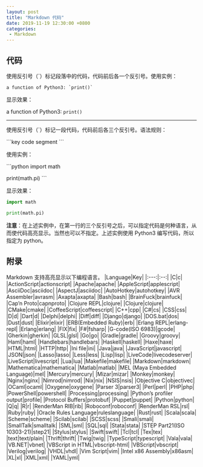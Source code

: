 ```yaml
---
layout: post
title: "Markdown 代码"
date: 2019-11-19 12:30:00 +0800
categories: 
 - Markdown
---
```


## 代码

使用反引号（`）标记段落中的代码，代码前后各一个反引号。使用实例：

<!-- more -->

```text
a function of Python3: `print()`
```
显示效果：

a function of Python3: `print()`

---

使用反引号（`）标记一段代码，代码前后各三个反引号。语法规则：

\`\`\`key
code segment
\`\`\`

使用实例：

\`\`\`python
import math

print(math.pi)
\`\`\`

显示效果：

```python
import math

print(math.pi)
```

**注意**：在上述实例中，在第一行的三个反引号之后，可以指定代码是何种语言，从而使代码高亮显示。当然也可以不指定。上述实例使用 Python3 编写代码，所以指定为 python。

## 附录

Markdown 支持高亮显示以下编程语言。
|Language|Key|
|:---:|:--:|
|C|c|
|ActionScript|actionscript|
|Apache|apache|
|AppleScript|applescript|
|AsciiDoc|asciidoc|
|AspectJ|asciidoc|
|AutoHotkey|autohotkey|
|AVR Assembler|avrasm|
|Axapta|axapta|
|Bash|bash|
|BrainFuck|brainfuck|
|Cap’n Proto|capnproto|
|Clojure REPL|clojure|
|Clojure|clojure|
|CMake|cmake|
|CoffeeScript|coffeescript|
|C++|cpp|
|C#|cs|
|CSS|css|
|D|d|
|Dart|d|
|Delphi|delphi|
|Diff|diff|
|Django|django|
|DOS.bat|dos|
|Dust|dust|
|Elixir|elixir|
|ERB(Embedded Ruby)|erb|
|Erlang REPL|erlang-repl|
|Erlang|erlang|
|FIX|fix|
|F#|fsharp|
|G-code(ISO 6983)|gcode|
|Gherkin|gherkin|
|GLSL|glsl|
|Go|go|
|Gradle|gradle|
|Groovy|groovy|
|Haml|haml|
|Handlebars|handlebars|
|Haskell|haskell|
|Haxe|haxe|
|HTML|html|
|HTTP|http|
|Ini file|ini|
|Java|java|
|JavaScript|javascript|
|JSON|json|
|Lasso|lasso|
|Less|less|
|Lisp|lisp|
|LiveCode|livecodeserver|
|LiveScript|livescript|
|Lua|lua|
|Makefile|makefile|
|Markdown|markdown|
|Mathematica|mathematica|
|Matlab|matlab|
|MEL (Maya Embedded Language)|mel|
|Mercury|mercury|
|Mizar|mizar|
|Monkey|monkey|
|Nginx|nginx|
|Nimrod|nimrod|
|Nix|nix|
|NSIS|nsis|
|Objective C|objectivec|
|OCaml|ocaml|
|Oxygene|oxygene|
|Parser 3|parser3|
|Perl|perl|
|PHP|php|
|PowerShell|powershell|
|Processing|processing|
|Python’s profiler output|profile|
|Protocol Buffers|protobuf|
|Puppet|puppet|
|Python|python|
|Q|q|
|R|r|
|RenderMan RIB|rib|
|Roboconf|roboconf|
|RenderMan RSL|rsl|
|Ruby|ruby|
|Oracle Rules Language|ruleslanguage|
|Rust|rust|
|Scala|scala|
|Scheme|scheme|
|Scilab|scilab|
|SCSS|scss|
|Smali|smali|
|SmallTalk|smalltalk|
|SML|sml|
|SQL|sql|
|Stata|stata|
|STEP Part21(ISO 10303-21)|step21|
|Stylus|stylus|
|Swift|swift|
|Tcl|tcl|
|Tex|tex|
|text|text/plain|
|Thrift|thrift|
|Twig|twig|
|TypeScript|typescript|
|Vala|vala|
|VB.NET|vbnet|
|VBScript in HTML|vbscript-html|
|VBScript|vbscript|
|Verilog|verilog|
|VHDL|vhdl|
|Vim Script|vim|
|Intel x86 Assembly|x86asm|
|XL|xl|
|XML|xml|
|YAML|yml|
